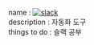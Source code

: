 name : [![slack](https://img.shields.io/badge/slack-black?style=for-the-badge&logo=slack)](https://slack.com/intl/ko-kr)  
description : 자동화 도구  
things to do : 슬랙 공부  

